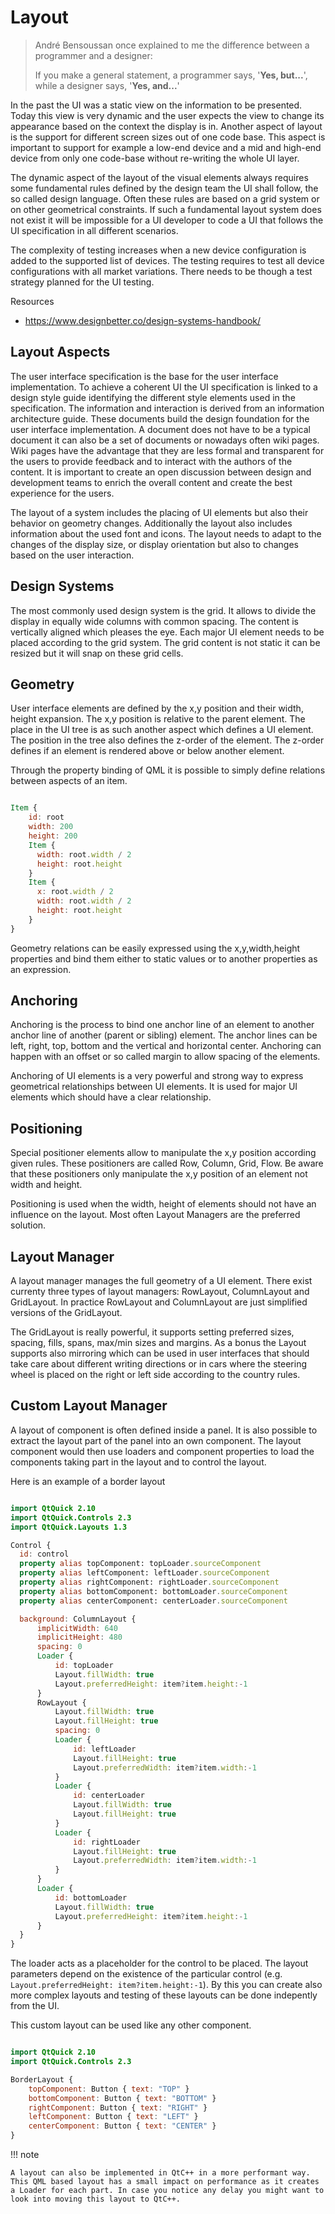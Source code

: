 # Layout

> André Bensoussan once explained to me the difference between a programmer and a designer:
>
> If you make a general statement, a programmer says, '**Yes, but...**', while a designer says, '**Yes, and...**'



In the past the UI was a static view on the information to be presented. Today this view is very dynamic and the user expects the view to change its appearance based on the context the display is in. Another aspect of layout is the support for different screen sizes out of one code base. This aspect is important to support for example a low-end device and a mid and high-end device from only one code-base without re-writing the whole UI layer.

The dynamic aspect of the layout of the visual elements always requires some fundamental rules defined by the design team the UI shall follow, the so called design language. Often these rules are based on a grid system or on other geometrical constraints. If such a fundamental layout system does not exist it will be impossible for a UI developer to code a UI that follows the UI specification in all different scenarios.

The complexity of testing increases when a new device configuration is added to the supported list of devices. The testing requires to test all device configurations with all market variations. There needs to be though a test strategy planned for the UI testing.

Resources

* https://www.designbetter.co/design-systems-handbook/


## Layout Aspects

The user interface specification is the base for the user interface implementation. To achieve a coherent UI the UI specification is linked to a design style guide identifying the different style elements used in the specification. The information and interaction is derived from an information architecture guide. These documents build the design foundation for the user interface implementation. A document does not have to be a typical document it can also be a set of documents or nowadays often wiki pages. Wiki pages have the advantage that they are less formal and transparent for the users to provide feedback and to interact with the authors of the content. It is important to create an open discussion between design and development teams to enrich the overall content and create the best experience for the users.

The layout of a system includes the placing of UI elements but also their behavior on geometry changes. Additionally the layout also includes information about the used font and icons. The layout needs to adapt to the changes of the display size, or display orientation but also to changes based on the user interaction.


## Design Systems

The most commonly used design system is the grid. It allows to divide the display in equally wide columns with common spacing. The content is vertically aligned which pleases the eye. Each major UI element needs to be placed according to the grid system. The grid content is not static it can be resized but it will snap on these grid cells.


## Geometry

User interface elements are defined by the x,y position and their width, height expansion. The x,y position is relative to the parent element. The place in the UI tree is as such another aspect which defines a UI element. The position in the tree also defines the z-order of the element. The z-order defines if an element is rendered above or below another element.

Through the property binding of QML it is possible to simply define relations between aspects of an item.

```qml

Item {
    id: root
    width: 200
    height: 200
    Item {
      width: root.width / 2
      height: root.height
    }
    Item {
      x: root.width / 2
      width: root.width / 2
      height: root.height
    }
}
```

Geometry relations can be easily expressed using the x,y,width,height properties and bind them either to static values or to another properties as an expression.


## Anchoring

Anchoring is the process to bind one anchor line of an element to another anchor line of another (parent or sibling) element. The anchor lines can be left, right, top, bottom and the vertical and horizontal center. Anchoring can happen with an offset or so called margin to allow spacing of the elements.

Anchoring of UI elements is a very powerful and strong way to express geometrical relationships between UI elements. It is used for major UI elements which should have a clear relationship.

## Positioning

Special positioner elements allow to manipulate the x,y position according given rules. These positioners are called Row, Column, Grid, Flow. Be aware that these positioners only manipulate the x,y position of an element not width and height.

Positioning is used when the width, height of elements should not have an influence on the layout. Most often Layout Managers are the preferred solution.

## Layout Manager

A layout manager manages the full geometry of a UI element. There exist currenty three types of layout managers: RowLayout, ColumnLayout and GridLayout. In practice RowLayout and ColumnLayout are just simplified versions of the GridLayout.

The GridLayout is really powerful, it supports setting preferred sizes, spacing, fills, spans, max/min sizes and margins. As a bonus the Layout supports also mirroring which can be used in user interfaces that should take care about different writing directions or in cars where the steering wheel is placed on the right or left side according to the country rules.


## Custom Layout Manager

A layout of component is often defined inside a panel. It is also possible to extract the layout part of the panel into an own component. The layout component would then use loaders and component properties to load the components taking part in the layout and to control the layout.

Here is an example of a border layout

```qml

import QtQuick 2.10
import QtQuick.Controls 2.3
import QtQuick.Layouts 1.3

Control {
  id: control
  property alias topComponent: topLoader.sourceComponent
  property alias leftComponent: leftLoader.sourceComponent
  property alias rightComponent: rightLoader.sourceComponent
  property alias bottomComponent: bottomLoader.sourceComponent
  property alias centerComponent: centerLoader.sourceComponent

  background: ColumnLayout {
      implicitWidth: 640
      implicitHeight: 480
      spacing: 0
      Loader {
          id: topLoader
          Layout.fillWidth: true
          Layout.preferredHeight: item?item.height:-1
      }
      RowLayout {
          Layout.fillWidth: true
          Layout.fillHeight: true
          spacing: 0
          Loader {
              id: leftLoader
              Layout.fillHeight: true
              Layout.preferredWidth: item?item.width:-1
          }
          Loader {
              id: centerLoader
              Layout.fillWidth: true
              Layout.fillHeight: true
          }
          Loader {
              id: rightLoader
              Layout.fillHeight: true
              Layout.preferredWidth: item?item.width:-1
          }
      }
      Loader {
          id: bottomLoader
          Layout.fillWidth: true
          Layout.preferredHeight: item?item.height:-1
      }
  }
}
```

The loader acts as a placeholder for the control to be placed. The layout parameters depend on the existence of the particular control (e.g. `Layout.preferredHeight: item?item.height:-1`). By this you can create also more complex layouts and testing of these layouts can be done indepently from the UI.


This custom layout can be used like any other component.

```qml

import QtQuick 2.10
import QtQuick.Controls 2.3

BorderLayout {
	topComponent: Button { text: "TOP" }
	bottomComponent: Button { text: "BOTTOM" }
	rightComponent: Button { text: "RIGHT" }
	leftComponent: Button { text: "LEFT" }
	centerComponent: Button { text: "CENTER" }
}
```

!!! note

	A layout can also be implemented in QtC++ in a more performant way. This QML based layout has a small impact on performance as it creates a Loader for each part. In case you notice any delay you might want to look into moving this layout to QtC++.








